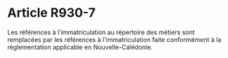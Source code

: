 # Article R930-7

Les références à l'immatriculation au répertoire des métiers sont remplacées par les références à l'immatriculation faite conformément à la réglementation applicable en Nouvelle-Calédonie.